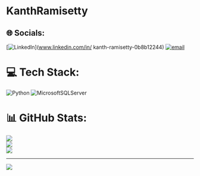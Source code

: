 # KanthRamisetty

## 🌐 Socials:
[![LinkedIn](https://img.shields.io/badge/LinkedIn-%230077B5.svg?logo=linkedin&logoColor=white)](www.linkedin.com/in/
kanth-ramisetty-0b8b12244) [![email](https://img.shields.io/badge/Email-D14836?logo=gmail&logoColor=white)](mailto:chandrakanthramisetty10@gmail.com) 

# 💻 Tech Stack:
![Python](https://img.shields.io/badge/python-3670A0?style=for-the-badge&logo=python&logoColor=ffdd54) ![MicrosoftSQLServer](https://img.shields.io/badge/Microsoft%20SQL%20Server-CC2927?style=for-the-badge&logo=microsoft%20sql%20server&logoColor=white)
# 📊 GitHub Stats:
![](https://github-readme-stats.vercel.app/api?username=KanthRamisetty1028&theme=dark&hide_border=false&include_all_commits=false&count_private=false)<br/>
![](https://nirzak-streak-stats.vercel.app/?user=KanthRamisetty1028&theme=dark&hide_border=false)<br/>
![](https://github-readme-stats.vercel.app/api/top-langs/?username=KanthRamisetty1028&theme=dark&hide_border=false&include_all_commits=false&count_private=false&layout=compact)

---
[![](https://visitcount.itsvg.in/api?id=KanthRamisetty1028&icon=0&color=0)](https://visitcount.itsvg.in)

<!-- Proudly created with GPRM ( https://gprm.itsvg.in ) -->
